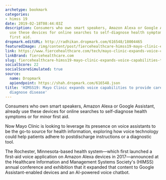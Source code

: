 ```yaml
---
archetype: bookmark
categories:
- himss 19
date: 2019-02-18T08:44:03Z
description: Consumers who own smart speakers, Amazon Alexa or Google Assistant, already
  use these devices for online searches to self-diagnose health symptoms or for minor
  first aid.
dropmark.editURL: http://radhikan.dropmark.com/616548/18004465
featuredImage: /img/content/post/fiercehealthcare-himss19-mayo-clinic-expands-voice-capabilities-to-provide-care-potentially-diagnose-disease.jpg
link: https://www.fiercehealthcare.com/tech/mayo-clinic-expands-voice-capabilities-to-provide-care-potentially-diagnose-disease
linkBrand: fiercehealthcare.com
slug: fiercehealthcare-himss19-mayo-clinic-expands-voice-capabilities-to-provide-care-potentially-diagnose-disease
socialScore: 22
socialScoreSimulated: true
source:
  name: Dropmark
  apiendpoint: https://shah.dropmark.com/616548.json
title: 'HIMSS19: Mayo Clinic expands voice capabilities to provide care, potentially
  diagnose disease'
---
```

Consumers who own smart speakers, Amazon Alexa or Google Assistant, already use these devices for online searches to self-diagnose health symptoms or for minor first aid.

Now Mayo Clinic is looking to leverage its presence on voice assistants to be the go-to source for health information, exploring how voice technology could help patients adhere to postdischarge instructions or a diagnostic tool.

The Rochester, Minnesota-based health system—which first launched a first-aid voice application on Amazon Alexa devices in 2017—announced at the Healthcare Information and Management Systems Society's (HIMSS) annual conference and exhibition that it expanded that content to Google Assistant-enabled devices and an AI-powered voice chatbot.

